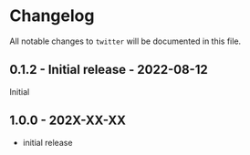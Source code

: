 # Changelog

All notable changes to `twitter` will be documented in this file.

## 0.1.2 - Initial release - 2022-08-12

Initial

## 1.0.0 - 202X-XX-XX

- initial release
